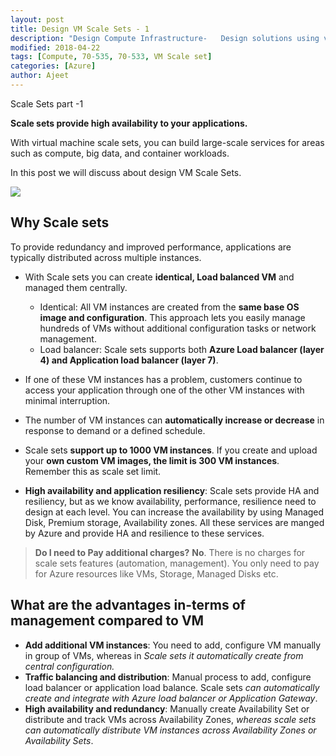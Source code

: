 ```yaml
---
layout: post
title: Design VM Scale Sets - 1
description: "Design Compute Infrastructure-   Design solutions using virtual machines - design VM Scale Sets"
modified: 2018-04-22
tags: [Compute, 70-535, 70-533, VM Scale set]
categories: [Azure]
author: Ajeet
---
```

Scale Sets part -1

**Scale sets provide high availability to your applications.**

With virtual machine scale sets, you can build large-scale services for areas such as compute, big data, and container workloads.

 In this post we will discuss about design VM Scale Sets.

 <!--more-->

 ![](https://azurecomcdn.azureedge.net/cvt-6c0998fa2dcfbce404ac54184e6cf80e82ea2072003230ad144d0a6dafb655a4/images/page/services/virtual-machine-scale-sets/02-scale.png)


## Why Scale sets

To provide redundancy and improved performance, applications are typically distributed across multiple instances. 

- With Scale sets you can create **identical, Load balanced VM** and managed them centrally. 

        
    -   Identical:  All VM instances are created from the **same base OS image and configuration**. This approach lets you easily manage hundreds of VMs without additional configuration tasks or network management.
    - Load balancer: Scale sets supports both **Azure Load balancer (layer 4) and Application load balancer (layer 7)**. 

- If one of these VM instances has a problem, customers continue to access your application through one of the other VM instances with minimal interruption.
- The number of VM instances can **automatically increase or decrease** in response to demand or a defined schedule.
- Scale sets **support up to 1000 VM instances**. If you create and upload your **own custom VM images, the limit is 300 VM instances**. Remember this as scale set limit.

- **High availability and application resiliency**: Scale sets provide HA and resiliency, but as we know availability,    performance, resilience need to design at each level. You can increase the availability by using Managed Disk, Premium storage, Availability zones. All these services are manged by Azure and provide HA and resilience to these services. 


>**Do I need to Pay additional charges?** 
**No**. There is no charges for scale sets features (automation, management). You only need to pay for Azure resources like VMs, Storage, Managed Disks etc.

## What are the advantages in-terms of management compared to VM

-   **Add additional VM instances**: You need to add, configure VM manually in group of VMs, whereas in *Scale sets it automatically create from central configuration.*
-   **Traffic balancing and distribution**: Manual process to add, configure load balancer or application load balance. Scale sets *can automatically create and integrate with Azure load balancer or Application Gateway*.
- **High availability and redundancy**: Manually create Availability Set or distribute and track VMs across Availability Zones, *whereas scale sets can automatically distribute VM instances across Availability Zones or Availability Sets*. 